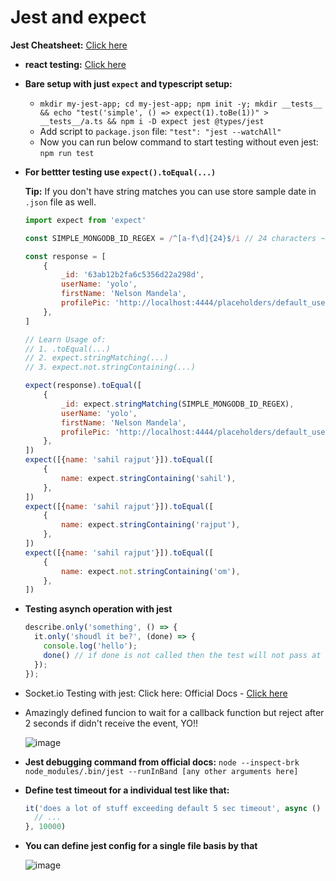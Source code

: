 # Jest and expect

**Jest Cheatsheet:** [Click here](https://devhints.io/jest)

- **react testing:** [Click here](https://github.com/sahilrajput03/learn-react/tree/main/jest-testing)

- **Bare setup with just `expect` and typescript setup:**

  - `mkdir my-jest-app; cd my-jest-app; npm init -y; mkdir __tests__ && echo "test('simple', () => expect(1).toBe(1))" > __tests__/a.ts && npm i -D expect jest @types/jest`
  - Add script to `package.json` file: `"test": "jest --watchAll"`
  - Now you can run below command to start testing without even jest: `npm run test`

- **For bettter testing use `expect().toEqual(...)`**

  **Tip:** If you don't have string matches you can use store sample date in `.json` file as well.

  	```js
  	import expect from 'expect'
	
	const SIMPLE_MONGODB_ID_REGEX = /^[a-f\d]{24}$/i // 24 characters ~Sahil
	
	const response = [
		{
			_id: '63ab12b2fa6c5356d22a298d',
			userName: 'yolo',
			firstName: 'Nelson Mandela',
			profilePic: 'http://localhost:4444/placeholders/default_user_icon.png',
		},
	]
	
	// Learn Usage of:
	// 1. .toEqual(...)
	// 2. expect.stringMatching(...)
	// 3. expect.not.stringContaining(...)
	
	expect(response).toEqual([
		{
			_id: expect.stringMatching(SIMPLE_MONGODB_ID_REGEX),
			userName: 'yolo',
			firstName: 'Nelson Mandela',
			profilePic: 'http://localhost:4444/placeholders/default_user_icon.png',
		},
	])
	expect([{name: 'sahil rajput'}]).toEqual([
		{
			name: expect.stringContaining('sahil'),
		},
	])
	expect([{name: 'sahil rajput'}]).toEqual([
		{
			name: expect.stringContaining('rajput'),
		},
	])
	expect([{name: 'sahil rajput'}]).toEqual([
		{
			name: expect.not.stringContaining('om'),
		},
	])
  	```

- **Testing asynch operation with jest**

  ```js
  describe.only('something', () => {
    it.only('shoudl it be?', (done) => {
      console.log('hello');
      done() // if done is not called then the test will not pass at all. In fact the setTimeout warning is thrown.
    });
  });
  ```
- Socket.io Testing with jest:  Click here: Official Docs - [Click here](https://socket.io/docs/v4/testing/)

- Amazingly defined funcion to wait for a callback function but reject after 2 seconds if didn't receive the event, YO!!

  ![image](https://user-images.githubusercontent.com/31458531/203509895-cc71e1db-36c1-4f62-be6b-d1e55a211d8f.png)

- **Jest debugging command from official docs:** `node --inspect-brk node_modules/.bin/jest --runInBand [any other arguments here]`

- **Define test timeout for a individual test like that:**

  ```js
  it('does a lot of stuff exceeding default 5 sec timeout', async () => {
    // ...
  }, 10000)
  ```

- **You can define jest config for a single file basis by that**

  ![image](https://user-images.githubusercontent.com/31458531/211875277-0fa30c25-a9c0-4331-85ad-a32ac42fbb2f.png)

